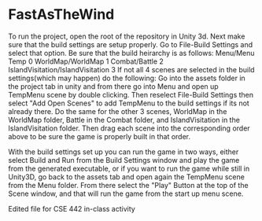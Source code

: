 # FastAsTheWind
To run the project, open the root of the repository in Unity 3d.
Next make sure that the build settings are setup properly. Go to File-Build Settings and select that option.
Be sure that the build heirarchy is as follows:
Menu/Menu Temp     				   0
WorldMap/WorldMap   			   1
Combat/Battle      				   2
IslandVisitation/IslandVisitation  3
If not all 4 scenes are selected in the build settings(which may happen) do the following:
Go into the assets folder in the project tab in unity and from there go into Menu and open up TempMenu scene by double clicking. Then reselect File-Build Settings then select "Add Open Scenes" to add TempMenu to the build settings if its not already there.
Do the same for the other 3 scenes, WorldMap in the WorldMap folder, Battle in the Combat folder, and IslandVisitation in the IslandVisitation folder.
Then drag each scene into the corresponding order above to be sure the game is properly built in that order.

With the build settings set up you can run the game in two ways, either select Build and Run from the Build Settings window and play the game from the generated executable, or if you want to run the game while still in Unity3D, go back to the assets tab and open again the TempMenu scene from the Menu folder.
From there select the "Play" Button at the top of the Scene window, and that will run the game from the start up menu scene.

Edited file for CSE 442 in-class activity